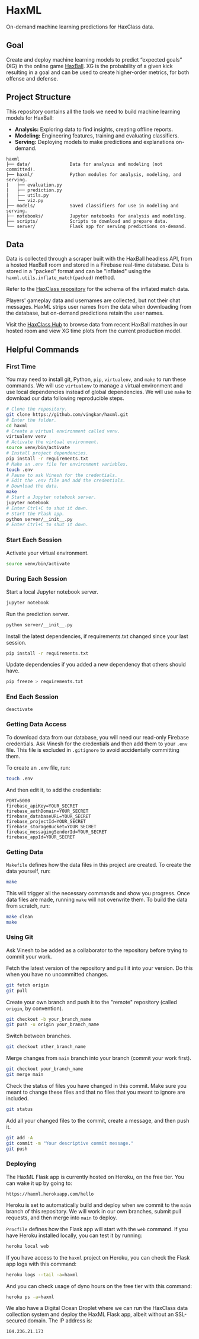 # HaxML

On-demand machine learning predictions for HaxClass data.

## Goal

Create and deploy machine learning models to predict “expected goals” (XG) in the online game [HaxBall](https://www.haxball.com/). XG is the probability of a given kick resulting in a goal and can be used to create higher-order metrics, for both offense and defense.

## Project Structure

This repository contains all the tools we need to build machine learning models for HaxBall:

- **Analysis:** Exploring data to find insights, creating offline reports.
- **Modeling:** Engineering features, training and evaluating classifiers.
- **Serving:** Deploying models to make predictions and explanations on-demand.

```
haxml
├── data/               Data for analysis and modeling (not committed).
├── haxml/              Python modules for analysis, modeling, and serving.
|   ├── evaluation.py
|   ├── prediction.py
|   ├── utils.py
|   └── viz.py
├── models/             Saved classifiers for use in modeling and serving.
├── notebooks/          Jupyter notebooks for analysis and modeling.
├── scripts/            Scripts to download and prepare data.
└── server/             Flask app for serving predictions on-demand.
```

## Data

Data is collected through a scraper built with the HaxBall headless API, from a hosted HaxBall room and stored in a Firebase real-time database. Data is stored in a "packed" format and can be "inflated" using the `haxml.utils.inflate_match(packed)` method.

Refer to the [HaxClass repository](https://github.com/vingkan/haxclass) for the schema of the inflated match data.

Players' gameplay data and usernames are collected, but not their chat messages. HaxML strips user names from the data when downloading from the database, but on-demand predictions retain the user names.

Visit the [HaxClass Hub](https://vingkan.github.io/haxclass/hub) to browse data from recent HaxBall matches in our hosted room and view XG time plots from the current production model.

## Helpful Commands

### First Time

You may need to install git, Python, `pip`, `virtualenv`, and `make` to run these commands. We will use `virtualenv` to manage a virtual environment and use local dependencies instead of global dependencies. We will use `make` to download our data following reproducible steps.

```bash
# Clone the repository.
git clone https://github.com/vingkan/haxml.git
# Enter the folder.
cd haxml
# Create a virtual environment called venv.
virtualenv venv
# Activate the virtual environment.
source venv/bin/activate
# Install project dependencies.
pip install -r requirements.txt
# Make an .env file for environment variables.
touch .env
# Pause to ask Vinesh for the credentials.
# Edit the .env file and add the credentials.
# Download the data.
make
# Start a Jupyter notebook server.
jupyter notebook
# Enter Ctrl+C to shut it down.
# Start the Flask app.
python server/__init__.py
# Enter Ctrl+C to shut it down.
```

### Start Each Session

Activate your virtual environment.

```bash
source venv/bin/activate
```

### During Each Session

Start a local Jupyter notebook server.

```bash
jupyter notebook
```

Run the prediction server.

```bash
python server/__init__.py
```

Install the latest dependencies, if requirements.txt changed since your last session.

```bash
pip install -r requirements.txt
```

Update dependencies if you added a new dependency that others should have.

```bash
pip freeze > requirements.txt
```

### End Each Session

```bash
deactivate
```

### Getting Data Access

To download data from our database, you will need our read-only Firebase credentials. Ask Vinesh for the credentials and then add them to your `.env` file. This file is excluded in `.gitignore` to avoid accidentally committing them.

To create an `.env` file, run:

```bash
touch .env
```

And then edit it, to add the credentials:

```
PORT=5000
firebase_apiKey=YOUR_SECRET
firebase_authDomain=YOUR_SECRET
firebase_databaseURL=YOUR_SECRET
firebase_projectId=YOUR_SECRET
firebase_storageBucket=YOUR_SECRET
firebase_messagingSenderId=YOUR_SECRET
firebase_appId=YOUR_SECRET
```

### Getting Data

`Makefile` defines how the data files in this project are created. To create the data yourself, run:

```bash
make
```

This will trigger all the necessary commands and show you progress. Once data files are made, running `make` will not overwrite them. To build the data from scratch, run:

```bash
make clean
make
```

### Using Git

Ask Vinesh to be added as a collaborator to the repository before trying to commit your work.

Fetch the latest version of the repository and pull it into your version. Do this when you have no uncommitted changes.

```bash
git fetch origin
git pull
```

Create your own branch and push it to the "remote" repository (called `origin`, by convention).

```bash
git checkout -b your_branch_name
git push -u origin your_branch_name
```

Switch between branches.

```bash
git checkout other_branch_name
```

Merge changes from `main` branch into your branch (commit your work first).

```bash
git checkout your_branch_name
git merge main
```

Check the status of files you have changed in this commit. Make sure you meant to change these files and that no files that you meant to ignore are included.

```bash
git status
```

Add all your changed files to the commit, create a message, and then push it.

```bash
git add -A
git commit -m "Your descriptive commit message."
git push
```

### Deploying

The HaxML Flask app is currently hosted on Heroku, on the free tier. You can wake it up by going to:

```
https://haxml.herokuapp.com/hello
```

Heroku is set to automatically build and deploy when we commit to the `main` branch of this repository. We will work in our own branches, submit pull requests, and then merge into `main` to deploy.

`Procfile` defines how the Flask app will start with the `web` command. If you have Heroku installed locally, you can test it by running:

```bash
heroku local web
```

If you have access to the `haxml` project on Heroku, you can check the Flask app logs with this command:

```bash
heroku logs --tail -a=haxml
```

And you can check usage of dyno hours on the free tier with this command:

```bash
heroku ps -a=haxml
```

We also have a Digital Ocean Droplet where we can run the HaxClass data collection system and deploy the HaxML Flask app, albeit without an SSL-secured domain. The IP address is:

```
104.236.21.173
```
